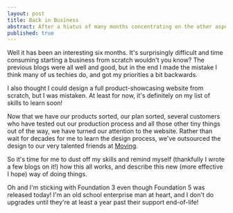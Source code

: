 ```yaml
---
layout: post
title: Back in Business
abstract: After a hiatus of many months concentrating on the other aspects of the business, the website is back on the agenda
published: true
---
```


Well it has been an interesting six months. It's surprisingly difficult and time consuming starting a business from scratch wouldn't you know? The previous blogs were all well and good, but in the end I made the mistake I think many of us techies do, and got my priorities a bit backwards.

I also thought I could design a full product-showcasing website from scratch, but I was mistaken. At least for now, it's definitely on my list of skills to learn soon! 

Now that we have our products sorted, our plan sorted, several customers who have tested out our production process and all those other tiny things out of the way, we have turned our attention to the website. Rather than wait for decades for me to learn the design process, we've outsourced the design to our very talented friends at [Moving](http://www.movingstudio.co.uk/).

So it's time for me to dust off my skills and remind myself (thankfully I wrote a few blogs on it!) how this all works, and describe this new (more effective I hope) way of doing things.

Oh and I'm sticking with Foundation 3 even though Foundation 5 was released today! I'm an old school enterprise man at heart, and I don't do upgrades until they're at least a year past their support end-of-life!